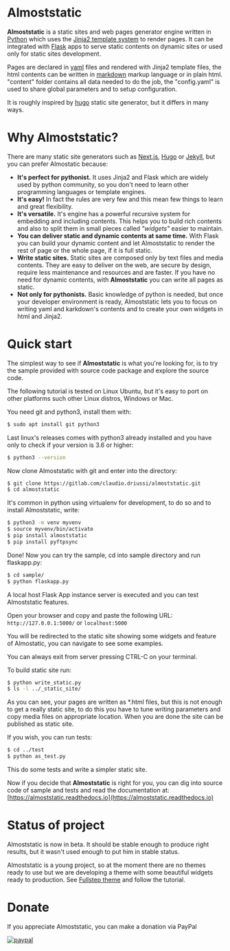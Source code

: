 # Almoststatic

**Almoststatic** is a static sites and web pages generator engine written in
[Python](https://python.org) which uses the
[Jinja2 template system](https://jinja.palletsprojects.com) to render pages.
It can be integrated with [Flask](https://flask.palletsprojects.com) apps to
serve static contents on dynamic sites or used only for static sites development.

Pages are declared in [yaml](https://yaml.org/) files and rendered with Jinja2
template files, the html contents can be written in [markdown](https://www.markdownguide.org/)
markup language or in plain html. "content" folder contains all data needed to
do the job, the "config.yaml" is used to share global parameters and to setup
configuration.

It is roughly inspired by [hugo](https://gohugo.io/) static site generator,
but it differs in many ways.

# Why Almoststatic?

There are many static site generators such as [Next.js](https://nextjs.org/),
[Hugo](https://gohugo.io/) or [Jekyll](https://jekyllrb.com/), but you can
prefer Almostatic because:

- **It's perfect for pythonist.** It uses Jinja2 and Flask which are widely
  used by python community, so you don\'t need to learn other programming
  languages or template engines.
- **It's easy!** In fact the rules are very few and this mean few things to
  learn and great flexibility.
- **It's versatile.** It's engine has a powerful recursive system for embedding
  and including contents. This helps you to build rich contents and also to
  split them in small pieces called *"widgets"* easier to maintain.
- **You can deliver static and dynamic contents at same time.** With Flask you
  can build your dynamic content and let Almoststatic to render the rest of
  page or the whole page, if it is full static.
- **Write static sites.** Static sites are composed only by text files and media
  contents. They are easy to deliver on the web, are secure by design, require
  less maintenance and resources and are faster. If you have no need for dynamic
  contents, with **Almoststatic** you can write all pages as static.
- **Not only for pythonists.** Basic knowledge of python is needed, but once
  your developer environment is ready, Almoststatic lets you to focus on
  writing yaml and karkdown\'s contents and to create your own widgets in html
  and Jinja2.

# Quick start

The simplest way to see if **Almoststatic** is what you're looking for, is to
try the sample provided with source code package and explore the source code.

The following tutorial is tested on Linux Ubuntu, but it's easy to port on
other platforms such other Linux distros, Windows or Mac.

You need git and python3, install them with:
```bash
$ sudo apt install git python3
```
Last linux's releases comes with python3 already installed and you have only to
check if your version is 3.6 or higher:

```bash
$ python3 --version
```

Now clone Almoststatic with git and enter into the directory:

```bash
$ git clone https://gitlab.com/claudio.driussi/almoststatic.git
$ cd almoststatic
```
It's common in python using virtualenv for development, to do so and to install
Almoststatic, write:

```bash
$ python3 -m venv myvenv
$ source myvenv/bin/activate
$ pip install almoststatic
$ pip install pyftpsync
```

Done! Now you can try the sample, cd into sample directory and run flaskapp.py:

```bash
$ cd sample/
$ python flaskapp.py
```

A local host Flask App instance server is executed and you can test
Almoststatic features.

Open your browser and copy and paste the following URL: `http://127.0.0.1:5000/`
or `localhost:5000`

You will be redirected to the static site showing some widgets and feature
of Almostatic, you can navigate to see some examples.

You can always exit from server pressing CTRL-C on your terminal.

To build static site run:

```bash
$ python write_static.py
$ ls -l ../_static_site/
```
As you can see, your pages are written as *.html files, but this is not enough
to get a really static site, to do this you have to tune writing parameters and
copy media files on appropriate location. When you are done the site can be
published as static site.

If you wish, you can run tests:

```bash
$ cd ../test
$ python as_test.py
```
This do some tests and write a simpler static site.

Now if you decide that **Almoststatic** is right for you, you can dig into
source code of sample and tests and read the documentation at:
[https://almoststatic.readthedocs.io](https://almoststatic.readthedocs.io)

# Status of project

Almoststatic is now in beta. It should be stable enough to produce right
results, but it wasn't used enough to put him in stable status.

Almoststatic is a young project, so at the moment there are no themes ready to
use but we are developing a theme with some beautiful widgets ready to production.
See [Fullstep theme](https://gitlab.com/almoststatic-themes/fullstep) and
follow the tutorial.


# Donate

If you appreciate Almoststatic, you can make a donation via PayPal

[![paypal](https://www.paypalobjects.com/en_US/i/btn/btn_donateCC_LG.gif)](https://www.paypal.com/donate?hosted_button_id=JYJ6EMFY7YWJQ)
